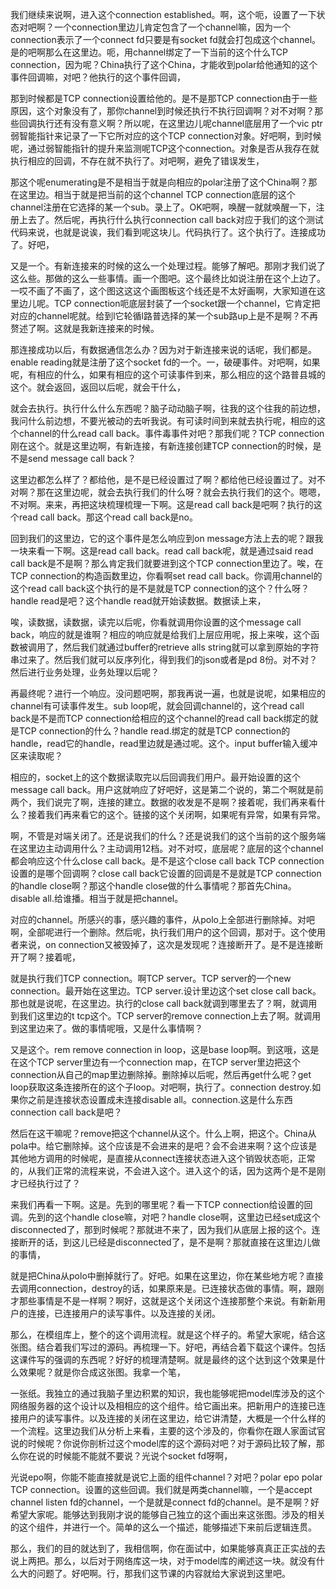 我们继续来说啊，进入这个connection established。啊，这个呃，设置了一下状态对吧啊？一个connection里边儿肯定包含了一个channel嘛，因为一个connection表示了一个connect fd只要是有socket fd就会打包成这个channel。是的吧啊那么在这里边。呃，用channel绑定了一下当前的这个什么TCP connection，因为呢？China执行了这个China，才能收到polar给他通知的这个事件回调嘛，对吧？他执行的这个事件回调，

那到时候都是TCP connection设置给他的。是不是那TCP connection由于一些原因，这个对象没有了，那你channel到时候还执行不执行回调啊？对不对啊？那些回调执行还有没有意义啊？所以呢，在这里边儿呢channel底层用了一个vic ptr弱智能指针来记录了一下它所对应的这个TCP connection对象。好吧啊，到时候呢，通过弱智能指针的提升来监测呢TCP这个connection。对象是否从我存在就执行相应的回调，不存在就不执行了。对吧啊，避免了错误发生，

那这个呢enumerating是不是相当于就是向相应的polar注册了这个China啊？那在这里边。相当于就是把当前的这个channel TCP connection底层的这个channel注册在它选择的某一个sub。录上了。OK吧啊，唤醒一就就唤醒一下，注册上去了。然后呢，再执行什么执行connection call back对应于我们的这个测试代码来说，也就是说诶，我们看到呢这块儿。代码执行了。这个执行了。连接成功了。好吧，

又是一个。有新连接来的时候的这么一个处理过程。能够了解吧。那刚才我们说了这么些。那做的这么一些事情。画一个图吧。这个最终比如说注册在这个上边了。一哎不画了不画了，这个图这这这个画图板这个线还是不太好画啊，大家知道在这里边儿呢。TCP connection呃底层封装了一个socket跟一个channel，它肯定把对应的channel呢就。给到l它轮循l路普选择的某一个sub路up上是不是啊？不再赘述了啊。这就是我新连接来的时候。

那连接成功以后，有数据通信怎么办？因为对于新连接来说的话呢，我们都是。enable reading就是注册了这个socket fd的一个。一，破硬事件。对吧啊，如果呢，有相应的什么，如果有相应的这个可读事件到来，那么相应的这个路普县城的这个。就会返回，返回以后呢，就会干什么，

就会去执行。执行什么什么东西呢？脑子动动脑子啊，往我的这个往我的前边想，我问什么前边想，不要光被动的去听我说。有可读时间到来就去执行呢，相应的这个channel的什么read call back。事件毒事件对吧？那我们呢？TCP connection刚在这个。就是这里边啊，有新连接，有新连接创建TCP connection的时候，是不是send message call back？

这里边都怎么样了？都给他，是不是已经设置过了啊？都给他已经设置过了。对不对啊？那在这里边呢，就会去执行我们的什么呀？就会去执行我们的这个。嗯嗯，不对啊。来来，再把这块梳理梳理一下啊。这是read call back是吧啊？执行的这个read call back。那这个read call back是no。

回到我们的这里边，它的这个事件是怎么响应到on message方法上去的呢？跟我一块来看一下啊。这是read call back。read call back呢，就是通过said read call back是不是啊？那么肯定我们就要进到这个TCP connection里边了。唉，在TCP connection的构造函数里边，你看啊set read call back。你调用channel的这个read call back这个执行的是不是就是TCP connection的这个？什么呀？handle read是吧？这个handle read就开始读数据。数据读上来，

唉，读数据，读数据，读完以后呢，你看就调用你设置的这个message call back，响应的就是谁啊？相应的响应就是给我们上层应用呢，报上来唉，这个函数被调用了，然后我们就通过buffer的retrieve alls string就可以拿到原始的字符串过来了。然后我们就可以反序列化，得到我们的json或者是pd 8份。对不对？然后进行业务处理，业务处理以后呢？

再最终呢？进行一个响应。没问题吧啊，那我再说一遍，也就是说呢，如果相应的channel有可读事件发生。sub loop呢，就会回调channel的，这个read call back是不是而TCP connection给相应的这个channel的read call back绑定的就是TCP connection的什么？handle read.绑定的就是TCP connection的handle，read它的handle，read里边就是通过呢。这个。input buffer输入缓冲区来读取呢？

相应的，socket上的这个数据读取完以后回调我们用户。最开始设置的这个message call back。用户这就响应了好吧好，这是第二个说的，第二个啊就是前两个，我们说完了啊，连接的建立。数据的收发是不是啊？接着呢，我们再来看什么？接着我们再来看它的这个。链接的这个关闭啊，如果呢有异常，如果有异常。

啊，不管是对端关闭了。还是说我们的什么？还是说我们的这个当前的这个服务端在这里边主动调用什么？主动调用12档。对不对哎，底层呢？底层的这个channel都会响应这个什么close call back。是不是这个close call back TCP connection设置的是哪个回调啊？close call back它设置的回调是不是就是TCP connection的handle close啊？那这个handle close做的什么事情呢？那首先China。disable all.给谁播。相当于就是把channel。

对应的channel。所感兴的事，感兴趣的事件，从polo上全部进行删除掉。对吧啊，全部呢进行一个删除。然后呢，执行我们用户的这个回调，那对于。这个使用者来说，on connection又被毁掉了，这次是发现呢？连接断开了。是不是连接断开了啊？接着呢，

就是执行我们TCP connection。啊TCP server。TCP server的一个new connection。最开始在这里边。TCP server.设计里边这个set close call back。那也就是说呢，在这里边。执行的close call back就调到哪里去了？啊，就调用到我们这里边的t tcp这个。TCP server的remove connection上去了啊。就调用到这里边来了。做的事情呢哦，又是什么事情啊？

又是这个。rem remove connection in loop，这是base loop啊。到这哦，这是在这个TCP server里边有一个connection map，在TCP server里边把这个connection从自己的map里边删除掉。删除掉以后呢，然后再get什么呢？get loop获取这条连接所在的这个子loop。对吧啊，执行了。connection destroy.如果你之前是连接状态设置成未连接disable all。connection.这是什么东西connection call back是吧？

然后在这干嘛呢？remove把这个channel从这个。什么上啊，把这个。China从pola中。给它删除掉。这个应该是不会进来的是吧？会不会进来啊？这个应该是其他地方调用的时候呢，是直接从connect连接状态进入这个销毁状态呃，正常的，从我们正常的流程来说，不会进入这个。进入这个的话，因为这两个是不是刚才已经执行过了？

来我们再看一下啊。这是。先到的哪里呢？看一下TCP connection给设置的回调。先到的这个handle close嘛，对吧？handle close啊，这里边已经set成这个disconnected了，那到时候呢？那就进不来了，因为我们从底层上报的这个。连接断开的话，到这儿已经是disconnected了，是不是啊？那就直接在这里边儿做的事情，

就是把China从polo中删掉就行了。好吧。如果在这里边，你在某些地方呢？直接去调用connection，destroy的话，如果原来是。已连接状态做的事情。啊，跟刚才那些事情是不是一样啊？啊好，这就是这个关闭这个连接那整个来说。有新新用户的连接，已连接用户的读写事件。以及连接的关闭。

那么，在模组库上，整个的这个调用流程。就是这个样子的。希望大家呢，结合这张图。结合着我们写过的源码。再梳理一下。好吧，再结合着下载这个课件。包括这课件写的强调的东西呢？好好的梳理清楚啊。就是最终的这个达到这个效果是什么效果呢？就是你合成这张图。我拿一个笔，

一张纸。我独立的通过我脑子里边积累的知识，我也能够呢把model库涉及的这个网络服务器的这个设计以及相相应的这个组件。给它画出来。把新用户的连接已连接用户的读写事件。以及连接的关闭在这里边，给它讲清楚，大概是一个什么样的一个流程。这里边我们从分析上来看，主要的这个涉及的，你看你在跟人家面试官说的时候呢？你说你剖析过这个model库的这个源码对吧？对于源码比较了解，那么你在说的时候能不能就不要说？光说个socket fd呀啊，

光说epo啊，你能不能直接就是说它上面的组件channel？对吧？polar epo polar TCP connection。设置的这些回调。我们就是两类channel嘛，一个是accept channel listen fd的channel，一个是就是connect fd的channel。是不是啊？好希望大家呢。能够达到我刚才说的能够自己独立的这个画出来这张图。涉及的相关的这个组件，并进行一个。简单的这么一个描述，能够描述下来前后逻辑连贯。

那么，我们的目的就达到了，我相信啊，你在面试中，如果能够真真正正实战的去说上两把。那么，以后对于网络库这一块，对于model库的阐述这一块。就没有什么大的问题了。好吧啊。行，那我们这节课的内容就给大家说到这里吧。